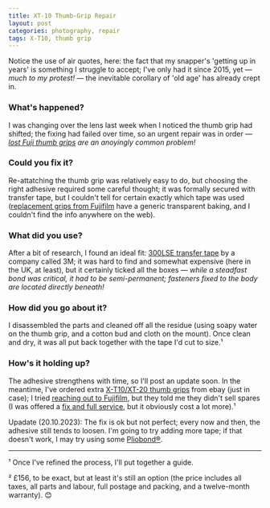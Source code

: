 ```yaml
---
title: XT-10 Thumb-Grip Repair
layout: post
categories: photography, repair
tags: X-T10, thumb grip
---
```


Notice the use of air quotes, here: the fact that my snapper's 'getting up in years' is something I struggle to accept; I've only had it since 2015, yet — _much to my protest!_ — the inevitable corollary of 'old age' has already crept in.

### What's happened? ###

I was changing over the lens last week when I noticed the thumb grip had shifted; the fixing had failed over time, so an urgent repair was in order — _[lost Fuji thumb grips](https://www.dpreview.com/forums/thread/4343992) are an anoyingly common problem!_

### Could you fix it? ###

Re-attatching the thumb grip was relatively easy to do, but choosing the right adhesive required some careful thought; it was formally secured with transfer tape, but I couldn't tell for certain exactly which tape was used ([replacement grips from Fujifilm](https://m.youtube.com/watch?v=cjHktODe0qU&pp=ygUQeC10MTAgdGh1bWIgZ3JpcA%3D%3D) have a generic transparent baking, and I couldn't find the info anywhere on the web). 

### What did you use? ###

After a bit of research, I found an ideal fit: [300LSE transfer tape](https://technicaldatasheets.3m.com/en_US?pif=000044?locale=en-US) by a company called 3M; it was hard to find and somewhat expensive (here in the UK, at least), but it certainly ticked all the boxes — _while a steadfast bond was critical, it had to be semi-permanent; fasteners fixed to the body are located directly beneath!_

### How did you go about it? ###

I disassembled the parts and cleaned off all the residue (using soapy water on the thumb grip, and a cotton bud and cloth on the mount). Once clean and dry, it was all put back together with the tape I'd cut to size.¹

### How's it holding up? ###

The adhesive strengthens with time, so I'll post an update soon. In the meantime, I've ordered extra [X-T10/XT-20 thumb grips](https://www.ebay.co.uk/sch/i.html?_from=R40&_trksid=p2047675.m570.l1313&_nkw=fuji+x-t10+thumb+grip&_sacat=0) from ebay (just in case); I tried [reaching out to Fujifilm](https://discuss.pixls.us/t/stupid-is-as-stupid-does/35594/49?u=martbetz), but they told me they didn't sell spares (I was offered a [fix and full service](https://repairs.fujifilm.eu/en/pricing/?prodgroup=3), but it obviously cost a lot more).¹

Upadate (20.10.2023): The fix is ok but not perfect; every now and then, the adhesive still tends to loosen. I'm going to try adding more tape; if that doesn't work, I may try using some [Pliobond®](https://ruscoe.com/products/adhesives/).

---

¹ Once I've refined the process, I'll put together a guide.

² £156, to be exact, but at least it's still an option (the price includes all taxes, all parts and labour, full postage and packing, and a twelve-month warranty). 😊
